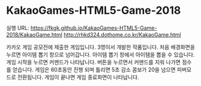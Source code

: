 # KakaoGames-HTML5-Game-2018
실행 URL: 
https://fkgk.github.io/KakaoGames-HTML5-Game-2018/KakaoGame.html
http://rhkd324.dothome.co.kr/KakaoGame.html

카카오 게임 공모전에 제출한 게임입니다.
3명이서 개발한 작품입니다.
처음 배경화면을 누르면 아이템 뽑기 창으로 넘어갑니다.
아이템 뽑기 창에서 아이템을 뽑을 수 있습니다.
게임 시작을 누르면 커맨드가 나타납니다. 버튼을 누르면서 커맨드를 지워 나가면 점수를 얻습니다.
게임은 60초동안 진행 되며 틀리면 5초 감소 콤보가 20을 넘으면 피버모드로 전환됩니다.
게임이 끝나면 게임 종료화면이 나타납니다.
